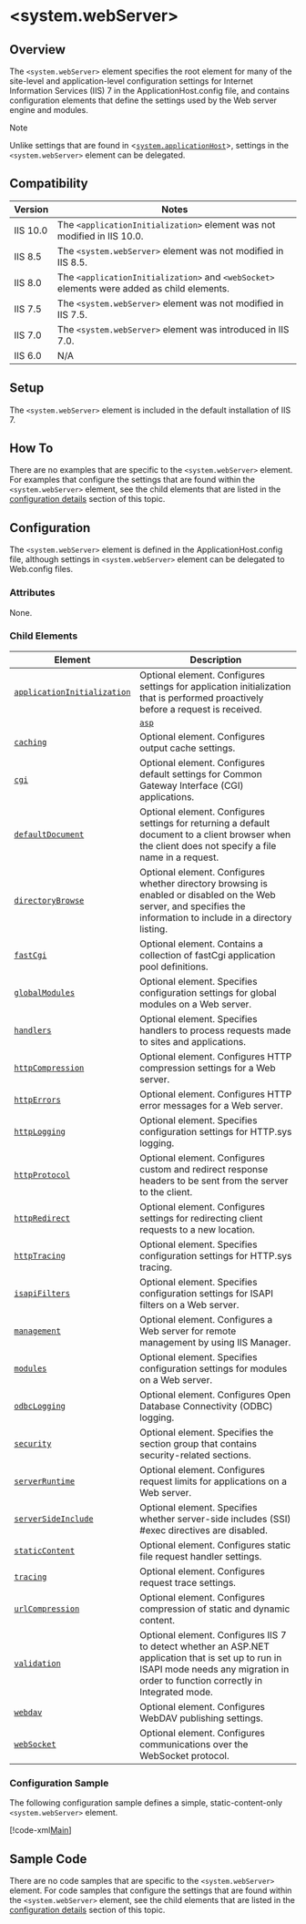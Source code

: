  &lt;system.webServer&gt;
====================
<a id="001"></a>
## Overview

The `<system.webServer>` element specifies the root element for many of the site-level and application-level configuration settings for Internet Information Services (IIS) 7 in the ApplicationHost.config file, and contains configuration elements that define the settings used by the Web server engine and modules.

> [!NOTE]
> Unlike settings that are found in &lt;[`system.applicationHost`](../system.applicationhost/index.md)&gt;, settings in the `<system.webServer>` element can be delegated.

<a id="002"></a>
## Compatibility

| Version | Notes |
| --- | --- |
| IIS 10.0 | The `<applicationInitialization>` element was not modified in IIS 10.0. |
| IIS 8.5 | The `<system.webServer>` element was not modified in IIS 8.5. |
| IIS 8.0 | The `<applicationInitialization>` and `<webSocket>` elements were added as child elements. |
| IIS 7.5 | The `<system.webServer>` element was not modified in IIS 7.5. |
| IIS 7.0 | The `<system.webServer>` element was introduced in IIS 7.0. |
| IIS 6.0 | N/A |

<a id="003"></a>
## Setup

The `<system.webServer>` element is included in the default installation of IIS 7.

<a id="004"></a>
## How To

There are no examples that are specific to the `<system.webServer>` element. For examples that configure the settings that are found within the `<system.webServer>` element, see the child elements that are listed in the [configuration details](#005) section of this topic.

<a id="005"></a>
## Configuration

The `<system.webServer>` element is defined in the ApplicationHost.config file, although settings in `<system.webServer>` element can be delegated to Web.config files.

### Attributes

None.

### Child Elements

| Element | Description |
| --- | --- |
| [`applicationInitialization`](applicationinitialization/index.md) | Optional element. Configures settings for application initialization that is performed proactively before a request is received. |
|| [`asp`](asp/index.md) | Optional element. Configures settings for Active Server Pages (ASP) applications. |
| [`caching`](caching/index.md) | Optional element. Configures output cache settings. |
| [`cgi`](cgi.md) | Optional element. Configures default settings for Common Gateway Interface (CGI) applications. |
| [`defaultDocument`](defaultdocument/index.md) | Optional element. Configures settings for returning a default document to a client browser when the client does not specify a file name in a request. |
| [`directoryBrowse`](directorybrowse.md) | Optional element. Configures whether directory browsing is enabled or disabled on the Web server, and specifies the information to include in a directory listing. |
| [`fastCgi`](fastcgi/index.md) | Optional element. Contains a collection of fastCgi application pool definitions. |
| [`globalModules`](globalmodules/index.md) | Optional element. Specifies configuration settings for global modules on a Web server. |
| [`handlers`](handlers/index.md) | Optional element. Specifies handlers to process requests made to sites and applications. |
| [`httpCompression`](httpcompression/index.md) | Optional element. Configures HTTP compression settings for a Web server. |
| [`httpErrors`](httperrors/index.md) | Optional element. Configures HTTP error messages for a Web server. |
| [`httpLogging`](httplogging.md) | Optional element. Specifies configuration settings for HTTP.sys logging. |
| [`httpProtocol`](httpprotocol/index.md) | Optional element. Configures custom and redirect response headers to be sent from the server to the client. |
| [`httpRedirect`](httpredirect/index.md) | Optional element. Configures settings for redirecting client requests to a new location. |
| [`httpTracing`](httptracing/index.md) | Optional element. Specifies configuration settings for HTTP.sys tracing. |
| [`isapiFilters`](isapifilters/index.md) | Optional element. Specifies configuration settings for ISAPI filters on a Web server. |
| [`management`](management/index.md) | Optional element. Configures a Web server for remote management by using IIS Manager. |
| [`modules`](modules/index.md) | Optional element. Specifies configuration settings for modules on a Web server. |
| [`odbcLogging`](odbclogging.md) | Optional element. Configures Open Database Connectivity (ODBC) logging. |
| [`security`](security/index.md) | Optional element. Specifies the section group that contains security-related sections. |
| [`serverRuntime`](serverruntime.md) | Optional element. Configures request limits for applications on a Web server. |
| [`serverSideInclude`](serversideinclude.md) | Optional element. Specifies whether server-side includes (SSI) #exec directives are disabled. |
| [`staticContent`](staticcontent/index.md) | Optional element. Configures static file request handler settings. |
| [`tracing`](tracing/index.md) | Optional element. Configures request trace settings. |
| [`urlCompression`](urlcompression.md) | Optional element. Configures compression of static and dynamic content. |
| [`validation`](validation.md) | Optional element. Configures IIS 7 to detect whether an ASP.NET application that is set up to run in ISAPI mode needs any migration in order to function correctly in Integrated mode. |
| [`webdav`](webdav/index.md) | Optional element. Configures WebDAV publishing settings. |
| [`webSocket`](websocket.md) | Optional element. Configures communications over the WebSocket protocol. |

### Configuration Sample

The following configuration sample defines a simple, static-content-only `<system.webServer>` element.

[!code-xml[Main](index/samples/sample1.xml)]

<a id="006"></a>
## Sample Code

There are no code samples that are specific to the `<system.webServer>` element. For code samples that configure the settings that are found within the `<system.webServer>` element, see the child elements that are listed in the [configuration details](#005) section of this topic.